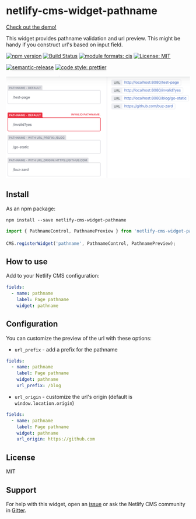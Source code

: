 # netlify-cms-widget-pathname

[Check out the demo!](https://netlify-cms-widget-pathname.netlify.com/demo)

This widget provides pathname validation and url preview. This might be handy if
you construct url's based on input field.

[![npm version][version-badge]][version]
[![Build Status][build-badge]][build]
[![module formats: cjs][module-formats-badge]][unpkg-bundle]
[![License: MIT][license-badge]][license]

[![semantic-release][semantic-release-badge]][semantic-release]
[![code style: prettier][code-style-badge]][code-style]

![preview](docs/preview.png)

## Install

As an npm package:

```shell
npm install --save netlify-cms-widget-pathname
```

```js
import { PathnameControl, PathnamePreview } from 'netlify-cms-widget-pathname';

CMS.registerWidget('pathname', PathnameControl, PathnamePreview);
```

## How to use

Add to your Netlify CMS configuration:

```yaml
fields:
  - name: pathname
    label: Page pathname
    widget: pathname
```

## Configuration

You can customize the preview of the url with these options:

- `url_prefix` - add a prefix for the pathname

```yaml
fields:
  - name: pathname
    label: Page pathname
    widget: pathname
    url_prefix: /blog
```

- `url_origin` - customize the url's origin (default is `window.location.origin`)

```yaml
fields:
  - name: pathname
    label: Page pathname
    widget: pathname
    url_origin: https://github.com
```

## License

MIT

## Support

For help with this widget, open an [issue](https://github.com/karolis-sh/netlify-cms-widget-pathname)
or ask the Netlify CMS community in [Gitter](https://gitter.im/netlify/netlifycms).

[version-badge]: https://badge.fury.io/js/netlify-cms-widget-pathname.svg
[version]: https://www.npmjs.com/package/netlify-cms-widget-pathname
[build-badge]: https://travis-ci.org/karolis-sh/netlify-cms-widget-pathname.svg?branch=master
[build]: https://travis-ci.org/karolis-sh/netlify-cms-widget-pathname
[license-badge]: https://img.shields.io/badge/License-MIT-yellow.svg
[license]: https://opensource.org/licenses/MIT
[semantic-release-badge]: https://img.shields.io/badge/%20%20%F0%9F%93%A6%F0%9F%9A%80-semantic--release-e10079.svg
[semantic-release]: https://github.com/semantic-release/semantic-release
[code-style-badge]: https://img.shields.io/badge/code_style-prettier-ff69b4.svg
[code-style]: https://github.com/prettier/prettier
[module-formats-badge]: https://img.shields.io/badge/module%20formats-cjs-green.svg
[unpkg-bundle]: https://unpkg.com/netlify-cms-widget-pathname/lib/
